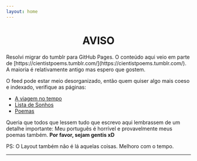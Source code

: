 ```yaml
---
layout: home
---
```


<center><h1>AVISO</h1></center>
Resolvi migrar do tumblr para GitHub Pages. O conteúdo aqui veio em parte de [https://cientistpoems.tumblr.com/](https://cientistpoems.tumblr.com/). A maioria é relativamente antigo mas espero que gostem.

O feed pode estar meio desorganizado, então quem quiser algo mais coeso e indexado, verifique as páginas:

* [A viagem no tempo](/pages/aviagemnotempo.html)
* [Lista de Sonhos](/pages/listadesonhos.html)
* [Poemas](/pages/poemas.html)

Queria que todos que lessem tudo que escrevo aqui lembrassem de um detalhe importante: Meu português é horrível e provavelmente meus poemas também. <b>Por favor, sejam gentis xD</b>

PS: O Layout também não é lá aquelas coisas. Melhoro com o tempo.

* * *